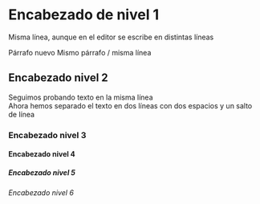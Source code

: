 # Encabezado de nivel 1

Misma línea, aunque en el editor se
escribe en distintas líneas

Párrafo nuevo
Mismo párrafo / misma línea

## Encabezado nivel 2

Seguimos probando texto en la misma línea  
Ahora hemos separado el texto en dos líneas con dos espacios y un salto de línea

### Encabezado nivel 3
#### Encabezado nivel 4
##### Encabezado nivel 5
###### Encabezado nivel 6